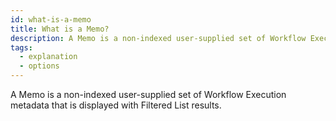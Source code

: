 ```yaml
---
id: what-is-a-memo
title: What is a Memo?
description: A Memo is a non-indexed user-supplied set of Workflow Execution metadata that is displayed with Filtered List results.
tags:
  - explanation
  - options
---
```


A Memo is a non-indexed user-supplied set of Workflow Execution metadata that is displayed with Filtered List results.
